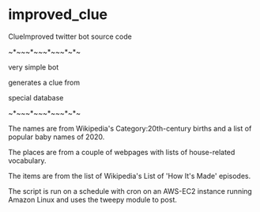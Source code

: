 # improved_clue

ClueImproved twitter bot source code

~*~*~*~*~*~*~*~*~*~*~*~

   very simple bot

generates a clue from

   special database

~*~*~*~*~*~*~*~*~*~*~*~

The names are from Wikipedia's Category:20th-century births and a list of popular baby names of 2020.

The places are from a couple of webpages with lists of house-related vocabulary.

The items are from the list of Wikipedia's List of 'How It's Made' episodes.

The script is run on a schedule with cron on an AWS-EC2 instance running Amazon Linux and uses the tweepy module to post.
